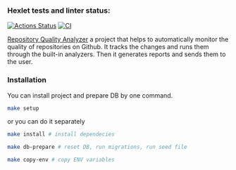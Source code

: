 ### Hexlet tests and linter status:
[![Actions Status](https://github.com/AlexRedisson18/rails-project-66/actions/workflows/hexlet-check.yml/badge.svg)](https://github.com/AlexRedisson18/rails-project-66/actions)
[![CI](https://github.com/AlexRedisson18/rails-project-66/actions/workflows/main.yml/badge.svg)](https://github.com/AlexRedisson18/rails-project-66/actions/workflows/main.yml)

[Repository Quality Analyzer](https://rails-project-66-gsqa.onrender.com) a project that helps to automatically monitor the quality of repositories on Github. It tracks the changes and runs them through the built-in analyzers. Then it generates reports and sends them to the user.


### Installation

You can install project and prepare DB by one command.


```bash
make setup
```

or you can do it separately


```bash
make install # install dependecies

make db-prepare # reset DB, run migrations, run seed file

make copy-env # copy ENV variables
```
